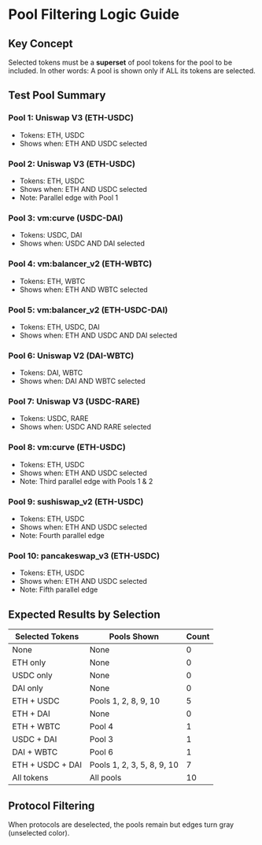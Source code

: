 # Pool Filtering Logic Guide

## Key Concept
Selected tokens must be a **superset** of pool tokens for the pool to be included.
In other words: A pool is shown only if ALL its tokens are selected.

## Test Pool Summary

### Pool 1: Uniswap V3 (ETH-USDC)
- Tokens: ETH, USDC
- Shows when: ETH AND USDC selected

### Pool 2: Uniswap V3 (ETH-USDC) 
- Tokens: ETH, USDC
- Shows when: ETH AND USDC selected
- Note: Parallel edge with Pool 1

### Pool 3: vm:curve (USDC-DAI)
- Tokens: USDC, DAI
- Shows when: USDC AND DAI selected

### Pool 4: vm:balancer_v2 (ETH-WBTC)
- Tokens: ETH, WBTC
- Shows when: ETH AND WBTC selected

### Pool 5: vm:balancer_v2 (ETH-USDC-DAI)
- Tokens: ETH, USDC, DAI
- Shows when: ETH AND USDC AND DAI selected

### Pool 6: Uniswap V2 (DAI-WBTC)
- Tokens: DAI, WBTC
- Shows when: DAI AND WBTC selected

### Pool 7: Uniswap V3 (USDC-RARE)
- Tokens: USDC, RARE
- Shows when: USDC AND RARE selected

### Pool 8: vm:curve (ETH-USDC)
- Tokens: ETH, USDC
- Shows when: ETH AND USDC selected
- Note: Third parallel edge with Pools 1 & 2

### Pool 9: sushiswap_v2 (ETH-USDC)
- Tokens: ETH, USDC
- Shows when: ETH AND USDC selected
- Note: Fourth parallel edge

### Pool 10: pancakeswap_v3 (ETH-USDC)
- Tokens: ETH, USDC
- Shows when: ETH AND USDC selected
- Note: Fifth parallel edge

## Expected Results by Selection

| Selected Tokens | Pools Shown | Count |
|----------------|-------------|-------|
| None | None | 0 |
| ETH only | None | 0 |
| USDC only | None | 0 |
| DAI only | None | 0 |
| ETH + USDC | Pools 1, 2, 8, 9, 10 | 5 |
| ETH + DAI | None | 0 |
| ETH + WBTC | Pool 4 | 1 |
| USDC + DAI | Pool 3 | 1 |
| DAI + WBTC | Pool 6 | 1 |
| ETH + USDC + DAI | Pools 1, 2, 3, 5, 8, 9, 10 | 7 |
| All tokens | All pools | 10 |

## Protocol Filtering
When protocols are deselected, the pools remain but edges turn gray (unselected color).